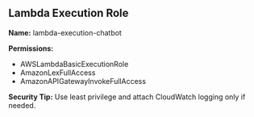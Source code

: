 ## Lambda Execution Role

**Name:** lambda-execution-chatbot

**Permissions:**
- AWSLambdaBasicExecutionRole
- AmazonLexFullAccess
- AmazonAPIGatewayInvokeFullAccess

**Security Tip:** Use least privilege and attach CloudWatch logging only if needed.
